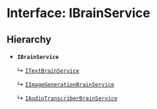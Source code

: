# Interface: IBrainService

## Hierarchy

- **`IBrainService`**

  ↳ [`ITextBrainService`](ITextBrainService.md)

  ↳ [`IImageGenerationBrainService`](IImageGenerationBrainService.md)

  ↳ [`IAudioTranscriberBrainService`](IAudioTranscriberBrainService.md)
